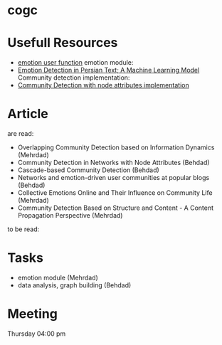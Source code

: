 # cogc

# Usefull Resources
- [emotion user function](https://github.com/JinPu-dududu/NLP)
emotion module:
- [Emotion Detection in Persian Text; A Machine Learning Model](http://bjcp.ir/article-1-1471-en.html)
Community detection implementation:
- [Community Detection with node attributes implementation](https://github.com/snap-stanford/snap/tree/master/examples/cesna)

# Article
are read:
- Overlapping Community Detection based on Information Dynamics (Mehrdad)
- Community Detection in Networks with Node Attributes (Behdad)
- Cascade-based Community Detection (Behdad)
- Networks and emotion-driven user communities at popular blogs (Behdad)
- Collective Emotions Online and Their Influence on Community Life (Mehrdad)
- Community Detection Based on Structure and Content - A Content Propagation Perspective (Mehrdad)

to be read:



# Tasks
 - emotion module (Mehrdad)
 - data analysis, graph building (Behdad)




# Meeting 
Thursday 04:00 pm

